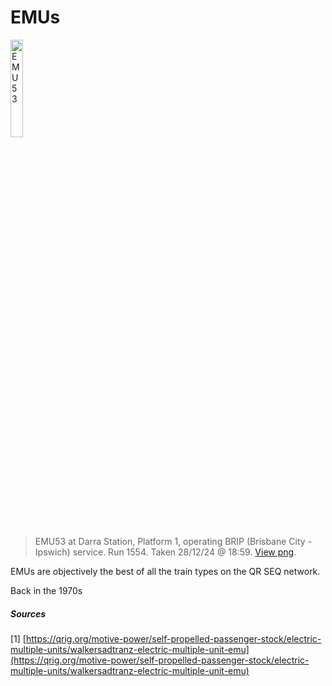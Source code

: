 # EMUs
<img src="../../media/EMU53_Darra_preview.png" alt="EMU53" width="20%">

> EMU53 at Darra Station, Platform 1, operating BRIP (Brisbane City - Ipswich) service. Run 1554. Taken 28/12/24 @ 18:59. [View png](../../media/EMU53_Darra_preview.png).

EMUs are objectively the best of all the train types on the QR SEQ network.

Back in the 1970s

##### Sources
\[1\] [https://qrig.org/motive-power/self-propelled-passenger-stock/electric-multiple-units/walkersadtranz-electric-multiple-unit-emu](https://qrig.org/motive-power/self-propelled-passenger-stock/electric-multiple-units/walkersadtranz-electric-multiple-unit-emu)